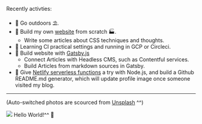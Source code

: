 Recently activties:
* 📍 Go outdoors ⛱️.
* 📍 Build my own [website](https://www.wjy.rocks) from scratch 🏭.
  * Write some articles about CSS techniques and thoughts.
* 📍 Learning CI practical settings and running in GCP or Circleci.
* 📍 Build website with [Gatsby.js](https://www.gatsbyjs.com/) 
  * Connect Articles with Headless CMS, such as Contentful services.
  * Build Articles from markdown sources in Gatsby.
* 📍 Give [Netlify serverless functions](https://docs.netlify.com/functions/build-with-javascript/) a try with Node.js,
  and build a Github README.md generator, which will update profile image once someone visited my blog.

---

(Auto-switched photos are scourced from [Unsplash](https://unsplash.com/) ^^)
<!-- changer START -->
![](https://images.unsplash.com/photo-1542353436-312f0e1f67ff?ixlib=rb-1.2.1&q=80&fm=jpg&crop=entropy&cs=tinysrgb&w=1080&fit=max&ixid=eyJhcHBfaWQiOjg5NTUyfQ)
Hello World!^^ 👋
<!-- changer END -->
